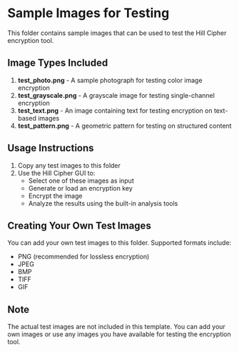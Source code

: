 # Sample Images for Testing

This folder contains sample images that can be used to test the Hill Cipher encryption tool.

## Image Types Included

1. **test_photo.png** - A sample photograph for testing color image encryption
2. **test_grayscale.png** - A grayscale image for testing single-channel encryption
3. **test_text.png** - An image containing text for testing encryption on text-based images
4. **test_pattern.png** - A geometric pattern for testing on structured content

## Usage Instructions

1. Copy any test images to this folder
2. Use the Hill Cipher GUI to:
   - Select one of these images as input
   - Generate or load an encryption key
   - Encrypt the image
   - Analyze the results using the built-in analysis tools

## Creating Your Own Test Images

You can add your own test images to this folder. Supported formats include:
- PNG (recommended for lossless encryption)
- JPEG
- BMP
- TIFF
- GIF

## Note

The actual test images are not included in this template. You can add your own images or use any images you have available for testing the encryption tool.
